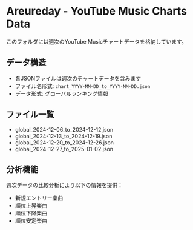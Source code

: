 # Areureday - YouTube Music Charts Data

このフォルダには週次のYouTube Musicチャートデータを格納しています。

## データ構造
- 各JSONファイルは週次のチャートデータを含みます
- ファイル名形式: `chart_YYYY-MM-DD_to_YYYY-MM-DD.json`
- データ形式: グローバルランキング情報

## ファイル一覧
- global_2024-12-06_to_2024-12-12.json
- global_2024-12-13_to_2024-12-19.json  
- global_2024-12-20_to_2024-12-26.json
- global_2024-12-27_to_2025-01-02.json

## 分析機能
週次データの比較分析により以下の情報を提供：
- 新規エントリー楽曲
- 順位上昇楽曲
- 順位下降楽曲  
- 順位安定楽曲
